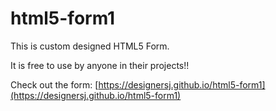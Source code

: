 # html5-form1

This is custom designed HTML5 Form.

It is free to use by anyone in their projects!!

Check out the form: [https://designersj.github.io/html5-form1](https://designersj.github.io/html5-form1)
